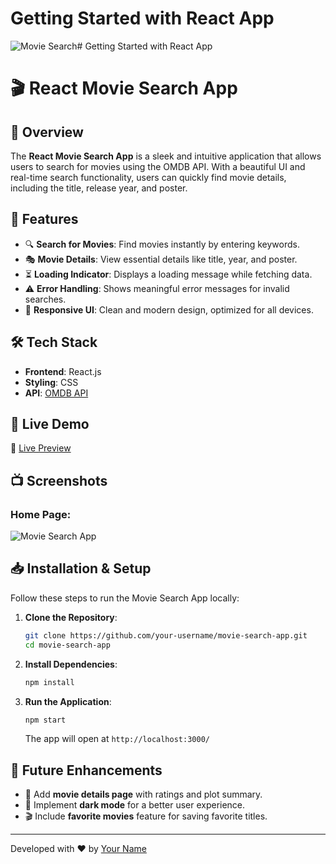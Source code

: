 # Getting Started with React App

![Movie Search](https://github.com/user-attachments/assets/e9f00d2e-45d4-4cdb-848d-3b352e3375bc)# Getting Started with React App

# 🎬 React Movie Search App

## 📌 Overview
The **React Movie Search App** is a sleek and intuitive application that allows users to search for movies using the OMDB API. With a beautiful UI and real-time search functionality, users can quickly find movie details, including the title, release year, and poster.

## 🌟 Features
- 🔍 **Search for Movies**: Find movies instantly by entering keywords.
- 🎭 **Movie Details**: View essential details like title, year, and poster.
- ⏳ **Loading Indicator**: Displays a loading message while fetching data.
- ⚠ **Error Handling**: Shows meaningful error messages for invalid searches.
- 🎨 **Responsive UI**: Clean and modern design, optimized for all devices.

## 🛠 Tech Stack
- **Frontend**: React.js
- **Styling**: CSS
- **API**: [OMDB API](https://www.omdbapi.com/)

## 🚀 Live Demo
🔗 [Live Preview](https://rajbhor123.github.io/React-Using-Movie-Search/)

## 📺 Screenshots
### Home Page:
![Movie Search App](public/MovieSearch.png)


## 📥 Installation & Setup
Follow these steps to run the Movie Search App locally:

1. **Clone the Repository**:
   ```sh
   git clone https://github.com/your-username/movie-search-app.git
   cd movie-search-app
   ```

2. **Install Dependencies**:
   ```sh
   npm install
   ```

3. **Run the Application**:
   ```sh
   npm start
   ```
   The app will open at `http://localhost:3000/`


## 🔮 Future Enhancements
- 📌 Add **movie details page** with ratings and plot summary.
- 🌙 Implement **dark mode** for a better user experience.
- 🎬 Include **favorite movies** feature for saving favorite titles.

---
Developed with ❤️ by [Your Name](https://github.com/your-username)

